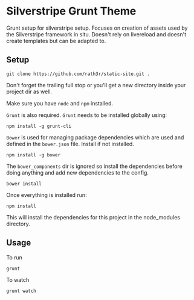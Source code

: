 
Silverstripe Grunt Theme
=======

Grunt setup for silverstripe setup. 
Focuses on creation of assets used by the Silverstripe framework in situ.
Doesn't rely on livereload and doesn't create templates but can be adapted to.

Setup
-----

`git clone https://github.com/rath3r/static-site.git .`

Don't forget the trailing full stop or you'll get a new directory inside your project dir as well.

Make sure you have `node` and `npm` installed.

`Grunt` is also required. `Grunt` needs to be installed globally using:

`npm install -g grunt-cli`

`Bower` is used for managing package dependencies which are used and defined in the `bower.json` file. Install if not installed.

`npm install -g bower`

The `bower_components` dir is ignored so install the dependencies before doing anything and add new dependencies to the config.

`bower install`

Once everything is installed run:

`npm install`

This will install the dependencies for this project in the node_modules directory.

Usage
-----

To run

`grunt`

To watch

`grunt watch`
